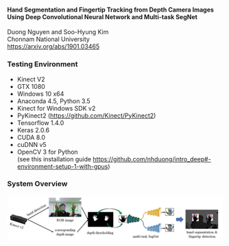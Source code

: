 #### Hand Segmentation and Fingertip Tracking from Depth Camera Images Using Deep Convolutional Neural Network and Multi-task SegNet
Duong Nguyen and Soo-Hyung Kim  
Chonnam National University  
https://arxiv.org/abs/1901.03465

### Testing Environment
- Kinect V2
- GTX 1080
- Windows 10 x64
- Anaconda 4.5, Python 3.5
- Kinect for Windows SDK v2
- PyKinect2 (https://github.com/Kinect/PyKinect2)
- Tensorflow 1.4.0
- Keras 2.0.6
- CUDA 8.0
- cuDNN v5
- OpenCV 3 for Python  
(see this installation guide https://github.com/nhduong/intro_deep#-environment-setup-1-with-gpus)

### System Overview
![](https://raw.githubusercontent.com/nhduong/multitask_segnet_hand_segmentation_fingertip_detection/master/imgs/overview.png)